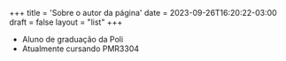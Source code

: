 +++
title = 'Sobre o autor da página'
date = 2023-09-26T16:20:22-03:00
draft = false
layout = "list"
+++

- Aluno de graduação da Poli
- Atualmente cursando PMR3304